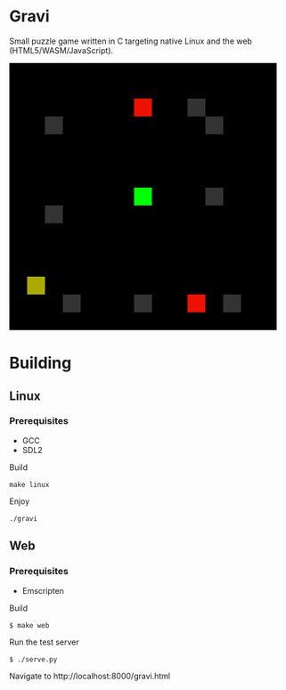 # Gravi

Small puzzle game written in C targeting native Linux and the web (HTML5/WASM/JavaScript).

![Screenshot](docs/screenshot.png)

# Building

## Linux

### Prerequisites
* GCC
* SDL2

Build
```
make linux
```
Enjoy
```
./gravi
```

## Web

### Prerequisites
* Emscripten

Build
```
$ make web
```
Run the test server
```
$ ./serve.py
```
Navigate to http://localhost:8000/gravi.html